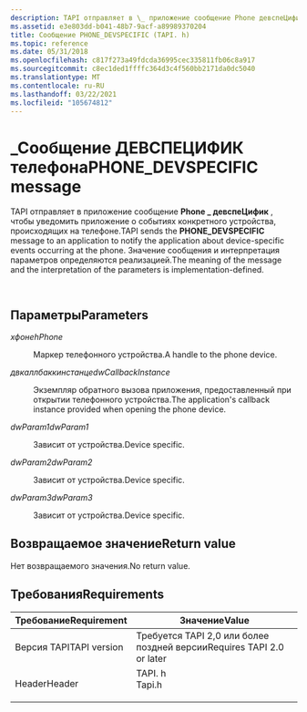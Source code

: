 ```yaml
---
description: TAPI отправляет в \_ приложение сообщение Phone девспеЦифик, чтобы уведомить приложение о событиях конкретного устройства, происходящих на телефоне. Значение сообщения и интерпретация параметров определяются реализацией.
ms.assetid: e3e803dd-b041-48b7-9acf-a89989370204
title: Сообщение PHONE_DEVSPECIFIC (TAPI. h)
ms.topic: reference
ms.date: 05/31/2018
ms.openlocfilehash: c817f273a49fdcda36995cec335811fb06c8a917
ms.sourcegitcommit: c8ec1ded1ffffc364d3c4f560bb2171da0dc5040
ms.translationtype: MT
ms.contentlocale: ru-RU
ms.lasthandoff: 03/22/2021
ms.locfileid: "105674812"
---
```

# <a name="phone_devspecific-message"></a><span data-ttu-id="2d819-104">\_Сообщение ДЕВСПЕЦИФИК телефона</span><span class="sxs-lookup"><span data-stu-id="2d819-104">PHONE\_DEVSPECIFIC message</span></span>

<span data-ttu-id="2d819-105">TAPI отправляет в приложение сообщение **Phone \_ девспеЦифик** , чтобы уведомить приложение о событиях конкретного устройства, происходящих на телефоне.</span><span class="sxs-lookup"><span data-stu-id="2d819-105">TAPI sends the **PHONE\_DEVSPECIFIC** message to an application to notify the application about device-specific events occurring at the phone.</span></span> <span data-ttu-id="2d819-106">Значение сообщения и интерпретация параметров определяются реализацией.</span><span class="sxs-lookup"><span data-stu-id="2d819-106">The meaning of the message and the interpretation of the parameters is implementation-defined.</span></span>


```C++
            
```



## <a name="parameters"></a><span data-ttu-id="2d819-107">Параметры</span><span class="sxs-lookup"><span data-stu-id="2d819-107">Parameters</span></span>

<dl> <dt>

<span data-ttu-id="2d819-108">*хфоне*</span><span class="sxs-lookup"><span data-stu-id="2d819-108">*hPhone*</span></span> 
</dt> <dd>

<span data-ttu-id="2d819-109">Маркер телефонного устройства.</span><span class="sxs-lookup"><span data-stu-id="2d819-109">A handle to the phone device.</span></span>

</dd> <dt>

<span data-ttu-id="2d819-110">*двкаллбаккинстанце*</span><span class="sxs-lookup"><span data-stu-id="2d819-110">*dwCallbackInstance*</span></span> 
</dt> <dd>

<span data-ttu-id="2d819-111">Экземпляр обратного вызова приложения, предоставленный при открытии телефонного устройства.</span><span class="sxs-lookup"><span data-stu-id="2d819-111">The application's callback instance provided when opening the phone device.</span></span>

</dd> <dt>

<span data-ttu-id="2d819-112">*dwParam1*</span><span class="sxs-lookup"><span data-stu-id="2d819-112">*dwParam1*</span></span> 
</dt> <dd>

<span data-ttu-id="2d819-113">Зависит от устройства.</span><span class="sxs-lookup"><span data-stu-id="2d819-113">Device specific.</span></span>

</dd> <dt>

<span data-ttu-id="2d819-114">*dwParam2*</span><span class="sxs-lookup"><span data-stu-id="2d819-114">*dwParam2*</span></span> 
</dt> <dd>

<span data-ttu-id="2d819-115">Зависит от устройства.</span><span class="sxs-lookup"><span data-stu-id="2d819-115">Device specific.</span></span>

</dd> <dt>

<span data-ttu-id="2d819-116">*dwParam3*</span><span class="sxs-lookup"><span data-stu-id="2d819-116">*dwParam3*</span></span> 
</dt> <dd>

<span data-ttu-id="2d819-117">Зависит от устройства.</span><span class="sxs-lookup"><span data-stu-id="2d819-117">Device specific.</span></span>

</dd> </dl>

## <a name="return-value"></a><span data-ttu-id="2d819-118">Возвращаемое значение</span><span class="sxs-lookup"><span data-stu-id="2d819-118">Return value</span></span>

<span data-ttu-id="2d819-119">Нет возвращаемого значения.</span><span class="sxs-lookup"><span data-stu-id="2d819-119">No return value.</span></span>

## <a name="requirements"></a><span data-ttu-id="2d819-120">Требования</span><span class="sxs-lookup"><span data-stu-id="2d819-120">Requirements</span></span>



| <span data-ttu-id="2d819-121">Требование</span><span class="sxs-lookup"><span data-stu-id="2d819-121">Requirement</span></span> | <span data-ttu-id="2d819-122">Значение</span><span class="sxs-lookup"><span data-stu-id="2d819-122">Value</span></span> |
|-------------------------|-----------------------------------------------------------------------------------|
| <span data-ttu-id="2d819-123">Версия TAPI</span><span class="sxs-lookup"><span data-stu-id="2d819-123">TAPI version</span></span><br/> | <span data-ttu-id="2d819-124">Требуется TAPI 2,0 или более поздней версии</span><span class="sxs-lookup"><span data-stu-id="2d819-124">Requires TAPI 2.0 or later</span></span><br/>                                             |
| <span data-ttu-id="2d819-125">Header</span><span class="sxs-lookup"><span data-stu-id="2d819-125">Header</span></span><br/>       | <dl> <span data-ttu-id="2d819-126"><dt>TAPI. h</dt></span><span class="sxs-lookup"><span data-stu-id="2d819-126"><dt>Tapi.h</dt></span></span> </dl> |



 

 




